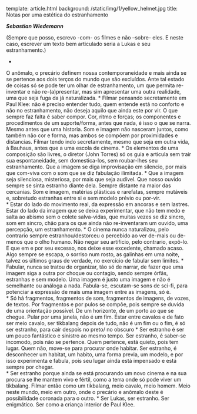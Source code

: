 template: article.html
background: /static/img/1/yellow_helmet.jpg
title: Notas por uma estética do estranhamento 

___Sebastian Wiedemann___

(Sempre que posso, escrevo -com- os filmes e não –sobre- eles.
E neste caso, escrever um texto bem articulado seria a Lukas e seu estranhamento.)

*
O anômalo, o precário definem nossa contemporaneidade e mais ainda se se pertence aos dois terços do mundo que são excluídos. Ante tal estado de coisas só se pode ter um olhar de estranhamento, um que permita re-inventar e não re-(a)presentar, mas sim apresentar uma outra realidade, uma que seja fuga da já naturalizada.
*
Filmar pensando secretamente em Paul Klee: não é preciso entender tudo, quem entende está no conforto e não no estranhamento, não deseja aquilo que ainda este por vir. O que sempre faz falta é saber compor. Cor, ritmo e forças; os componentes e procedimentos de um suporte/forma, antes que nada, é isso o que se narra. Mesmo antes que uma historia. Som e imagem não nasceram juntos, como também não cor e forma, mas ambos se compõem por proximidades e distancias. Filmar tendo indo secretamente, mesmo que seja em outra vida, à Bauhaus, antes que a uma escola de cinema.
*
Os elementos de uma composição são livres, o diretor (John Torres) só os guia e articula sem trair sua espontaneidade, sem domestica-los, sem roubar-lhes seu estranhamento. Que a imagem se diga improvisação em silencio, por mais que com-viva com o som que se diz fabulação ilimitada.
*
Que a imagem seja silenciosa, misteriosa, por mais que seja audível. Que nosso ouvido sempre se sinta estranho diante dela. Sempre distante na maior das cercanias. Som e imagem, matérias plásticas e rarefatas, sempre mutáveis e, sobretudo estranhas entre si e sem modelo prévio ou por-vir.    
*
Estar do lado do movimento real, da expressão em ancoras e sem lastres. Estar do lado da imagem que se deixa experimentar, que não tem medo e salta ao abismo sem o colete salva-vidas, que muitas vezes se diz sincro, som em sincro, chão para os que ainda não re-inventaram um ouvido, uma percepção, um estranhamento. 
*
O cinema nunca naturalizou, pelo contrario sempre estranhou/destorceu o percebido ao ver de-mais ou de-menos que o olho humano. Não negar seu artificio, pelo contrario, expô-lo. E que em e por seu excesso, nos deixe esse excedente, chamado acaso. Algo sempre se escapa, o sorriso num rosto, as galinhas em uma noite, talvez os últimos graus de verdade, no exercício de fabular sem limites.
*
Fabular, nunca se tratou de organizar, tão só de narrar, de fazer que uma imagem siga a outra por choque ou contagio, sendo sempre órfãs, estranhas e sem modelo. Uma imagem é justo uma imagem e não é semelhante ou análoga a nada. Fabula-se, escutam-se sons de sci-fi, para potenciar a expressão de mais uma imagem entre as imagens, só é.   
*
Só há fragmentos, fragmentos de som, fragmentos de imagens, de vozes, de textos. Por fragmentos e por pulos se compõe, pois sempre se duvida de uma orientação possível. De um horizonte, de um porto ao que se chegue. Pular por uma janela, não é um fim. Estar entre cavalos e de fato ser meio cavalo, ser tikbalang depois de tudo, não é um fim ou o fim, é só ser estranho, para cair despois no preto/ no obscuro
*
Ser estranho é ser um pouco fantástico e sinistro ao mesmo tempo. Ser estranho, é saber-se incomodo, pois não se pertence. Quem pertence, está quieto, pois tem lugar. Quem não, move-se para procurar onde habitar. Ser estranho, é desconhecer um habitat, um habito, uma forma previa, um modelo, e por isso experimenta e fabula, pois seu lugar ainda está impensado e está sempre por chegar.  
*
Ser estranho porque ainda se está procurando um novo cinema e na sua procura se lhe mantem vivo e fértil, como a terra onde só pode viver um tikbalang. Filmar então como um tikbalang, meio cavalo, meio homem. Meio neste mundo, meio em outro, onde o precário e anômalo deste é possibilidade coronada para o outro. 
*
Ser Lukas, ser estranho.
Ser enigmático.
Ser como a criança interior de Paul Klee. 

